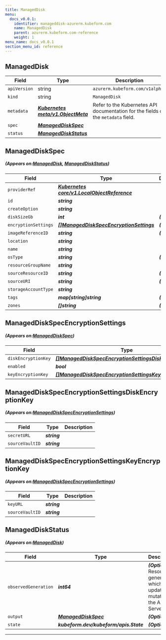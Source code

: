 ```yaml
---
title: ManagedDisk
menu:
  docs_v0.0.1:
    identifier: manageddisk-azurerm.kubeform.com
    name: ManagedDisk
    parent: azurerm.kubeform.com-reference
    weight: 1
menu_name: docs_v0.0.1
section_menu_id: reference
---
```


## ManagedDisk
| Field | Type | Description |
| ------ | ----- | ----------- |
| `apiVersion` | string | `azurerm.kubeform.com/v1alpha1` |
|    `kind` | string | `ManagedDisk` |
| `metadata` | ***[Kubernetes meta/v1.ObjectMeta](https://kubernetes.io/docs/reference/generated/kubernetes-api/v1.13/#objectmeta-v1-meta)***|Refer to the Kubernetes API documentation for the fields of the `metadata` field.|
| `spec` | ***[ManagedDiskSpec](#ManagedDiskSpec)***||
| `status` | ***[ManagedDiskStatus](#ManagedDiskStatus)***||
## ManagedDiskSpec
##### (Appears on:[ManagedDisk](#ManagedDisk), [ManagedDiskStatus](#ManagedDiskStatus))
| Field | Type | Description |
| ------ | ----- | ----------- |
| `providerRef` | ***[Kubernetes core/v1.LocalObjectReference](https://kubernetes.io/docs/reference/generated/kubernetes-api/v1.13/#localobjectreference-v1-core)***||
| `id` | ***string***||
| `createOption` | ***string***||
| `diskSizeGb` | ***int***| ***(Optional)*** |
| `encryptionSettings` | ***[[]ManagedDiskSpecEncryptionSettings](#ManagedDiskSpecEncryptionSettings)***| ***(Optional)*** |
| `imageReferenceID` | ***string***| ***(Optional)*** |
| `location` | ***string***||
| `name` | ***string***||
| `osType` | ***string***| ***(Optional)*** |
| `resourceGroupName` | ***string***||
| `sourceResourceID` | ***string***| ***(Optional)*** |
| `sourceURI` | ***string***| ***(Optional)*** |
| `storageAccountType` | ***string***||
| `tags` | ***map[string]string***| ***(Optional)*** |
| `zones` | ***[]string***| ***(Optional)*** |
## ManagedDiskSpecEncryptionSettings
##### (Appears on:[ManagedDiskSpec](#ManagedDiskSpec))
| Field | Type | Description |
| ------ | ----- | ----------- |
| `diskEncryptionKey` | ***[[]ManagedDiskSpecEncryptionSettingsDiskEncryptionKey](#ManagedDiskSpecEncryptionSettingsDiskEncryptionKey)***| ***(Optional)*** |
| `enabled` | ***bool***||
| `keyEncryptionKey` | ***[[]ManagedDiskSpecEncryptionSettingsKeyEncryptionKey](#ManagedDiskSpecEncryptionSettingsKeyEncryptionKey)***| ***(Optional)*** |
## ManagedDiskSpecEncryptionSettingsDiskEncryptionKey
##### (Appears on:[ManagedDiskSpecEncryptionSettings](#ManagedDiskSpecEncryptionSettings))
| Field | Type | Description |
| ------ | ----- | ----------- |
| `secretURL` | ***string***||
| `sourceVaultID` | ***string***||
## ManagedDiskSpecEncryptionSettingsKeyEncryptionKey
##### (Appears on:[ManagedDiskSpecEncryptionSettings](#ManagedDiskSpecEncryptionSettings))
| Field | Type | Description |
| ------ | ----- | ----------- |
| `keyURL` | ***string***||
| `sourceVaultID` | ***string***||
## ManagedDiskStatus
##### (Appears on:[ManagedDisk](#ManagedDisk))
| Field | Type | Description |
| ------ | ----- | ----------- |
| `observedGeneration` | ***int64***| ***(Optional)*** Resource generation, which is updated on mutation by the API Server.|
| `output` | ***[ManagedDiskSpec](#ManagedDiskSpec)***| ***(Optional)*** |
| `state` | ***kubeform.dev/kubeform/apis.State***| ***(Optional)*** |
---
